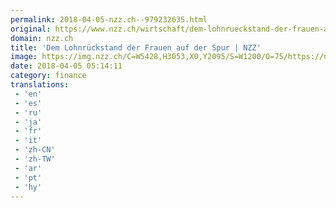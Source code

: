 ```yaml
---
permalink: 2018-04-05-nzz.ch--979232635.html
original: https://www.nzz.ch/wirtschaft/dem-lohnrueckstand-der-frauen-auf-der-spur-ld.1374395
domain: nzz.ch
title: 'Dem Lohnrückstand der Frauen auf der Spur | NZZ'
image: https://img.nzz.ch/C=W5428,H3053,X0,Y2095/S=W1200/O=75/https://nzz-img.s3.amazonaws.com/2018/4/4/8fed1b81-4018-48b0-9a7e-d7aabf319a6b.jpeg
date: 2018-04-05 05:14:11
category: finance
translations: 
 - 'en'
 - 'es'
 - 'ru'
 - 'ja'
 - 'fr'
 - 'it'
 - 'zh-CN'
 - 'zh-TW'
 - 'ar'
 - 'pt'
 - 'hy'
---
```


